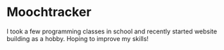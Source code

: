 Moochtracker
============
I took a few programming classes in school and recently started website building as a hobby.  Hoping to improve my skills!

